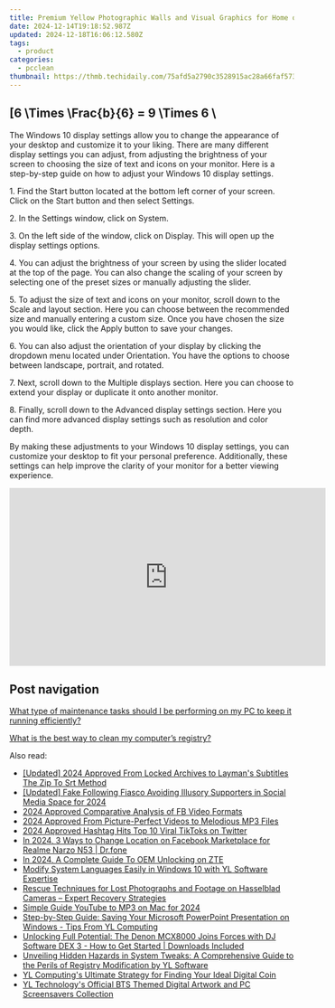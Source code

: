 ```yaml
---
title: Premium Yellow Photographic Walls and Visual Graphics for Home or Office - Powered by YL Software Solutions
date: 2024-12-14T19:18:52.987Z
updated: 2024-12-18T16:06:12.580Z
tags:
  - product
categories:
  - pcclean
thumbnail: https://thmb.techidaily.com/75afd5a2790c3528915ac28a66faf57312a6eb60abbc500be807cdf0c4c1fe06.jpg
---
```


## \[6 \Times \Frac{b}{6} = 9 \Times 6 \

The Windows 10 display settings allow you to change the appearance of your desktop and customize it to your liking. There are many different display settings you can adjust, from adjusting the brightness of your screen to choosing the size of text and icons on your monitor. Here is a step-by-step guide on how to adjust your Windows 10 display settings. 

1\. Find the Start button located at the bottom left corner of your screen. Click on the Start button and then select Settings.

2\. In the Settings window, click on System.

3\. On the left side of the window, click on Display. This will open up the display settings options. 

4\. You can adjust the brightness of your screen by using the slider located at the top of the page. You can also change the scaling of your screen by selecting one of the preset sizes or manually adjusting the slider.

5\. To adjust the size of text and icons on your monitor, scroll down to the Scale and layout section. Here you can choose between the recommended size and manually entering a custom size. Once you have chosen the size you would like, click the Apply button to save your changes.

6\. You can also adjust the orientation of your display by clicking the dropdown menu located under Orientation. You have the options to choose between landscape, portrait, and rotated.

7\. Next, scroll down to the Multiple displays section. Here you can choose to extend your display or duplicate it onto another monitor.

8\. Finally, scroll down to the Advanced display settings section. Here you can find more advanced display settings such as resolution and color depth. 

By making these adjustments to your Windows 10 display settings, you can customize your desktop to fit your personal preference. Additionally, these settings can help improve the clarity of your monitor for a better viewing experience.

<!-- affiliate ads begin -->
<iframe width="560" height="315" src="https://www.youtube.com/embed/Lp78eFEGwVU?si=-4orJBLvJJrggCJ2" title="YouTube video player" frameborder="0" allow="accelerometer; autoplay; clipboard-write; encrypted-media; gyroscope; picture-in-picture; web-share" referrerpolicy="strict-origin-when-cross-origin" allowfullscreen></iframe>
<!-- affiliate ads end -->

## Post navigation

[What type of maintenance tasks should I be performing on my PC to keep it running efficiently?](https://tools.techidaily.com/pcclean/products/)

[What is the best way to clean my computer’s registry?](https://tools.techidaily.com/pcclean/products/)

<ins class="adsbygoogle"
     style="display:block"
     data-ad-format="autorelaxed"
     data-ad-client="ca-pub-7571918770474297"
     data-ad-slot="1223367746"></ins>

<ins class="adsbygoogle"
     style="display:block"
     data-ad-client="ca-pub-7571918770474297"
     data-ad-slot="8358498916"
     data-ad-format="auto"
     data-full-width-responsive="true"></ins>

<span class="atpl-alsoreadstyle">Also read:</span>
<div><ul>
<li><a href="https://fox-http.techidaily.com/updated-2024-approved-from-locked-archives-to-laymans-subtitles-the-zip-to-srt-method/"><u>[Updated] 2024 Approved From Locked Archives to Layman's Subtitles The Zip To Srt Method</u></a></li>
<li><a href="https://youtube-lab.techidaily.com/ed-fake-following-fiasco-avoiding-illusory-supporters-in-social-media-space-for-2024/"><u>[Updated] Fake Following Fiasco Avoiding Illusory Supporters in Social Media Space for 2024</u></a></li>
<li><a href="https://facebook-video-recording.techidaily.com/2024-approved-comparative-analysis-of-fb-video-formats/"><u>2024 Approved Comparative Analysis of FB Video Formats</u></a></li>
<li><a href="https://instagram-videos.techidaily.com/2024-approved-from-picture-perfect-videos-to-melodious-mp3-files/"><u>2024 Approved From Picture-Perfect Videos to Melodious MP3 Files</u></a></li>
<li><a href="https://twitter-videos.techidaily.com/2024-approved-hashtag-hits-top-10-viral-tiktoks-on-twitter/"><u>2024 Approved Hashtag Hits Top 10 Viral TikToks on Twitter</u></a></li>
<li><a href="https://fake-location.techidaily.com/in-2024-3-ways-to-change-location-on-facebook-marketplace-for-realme-narzo-n53-drfone-by-drfone-virtual-android/"><u>In 2024, 3 Ways to Change Location on Facebook Marketplace for Realme Narzo N53 | Dr.fone</u></a></li>
<li><a href="https://unlock-android.techidaily.com/in-2024-a-complete-guide-to-oem-unlocking-on-zte-by-drfone-android/"><u>In 2024, A Complete Guide To OEM Unlocking on ZTE</u></a></li>
<li><a href="https://discover-bits.techidaily.com/modify-system-languages-easily-in-windows-10-with-yl-software-expertise/"><u>Modify System Languages Easily in Windows 10 with YL Software Expertise</u></a></li>
<li><a href="https://win-trending.techidaily.com/rescue-techniques-for-lost-photographs-and-footage-on-hasselblad-cameras-expert-recovery-strategies/"><u>Rescue Techniques for Lost Photographs and Footage on Hasselblad Cameras – Expert Recovery Strategies</u></a></li>
<li><a href="https://facebook-record-videos.techidaily.com/simple-guide-youtube-to-mp3-on-mac-for-2024/"><u>Simple Guide YouTube to MP3 on Mac for 2024</u></a></li>
<li><a href="https://discover-bits.techidaily.com/step-by-step-guide-saving-your-microsoft-powerpoint-presentation-on-windows-tips-from-yl-computing/"><u>Step-by-Step Guide: Saving Your Microsoft PowerPoint Presentation on Windows - Tips From YL Computing</u></a></li>
<li><a href="https://discover-bits.techidaily.com/unlocking-full-potential-the-denon-mcx8000-joins-forces-with-dj-software-dex-3-how-to-get-started-downloads-included/"><u>Unlocking Full Potential: The Denon MCX8000 Joins Forces with DJ Software DEX 3 - How to Get Started | Downloads Included</u></a></li>
<li><a href="https://discover-bits.techidaily.com/unveiling-hidden-hazards-in-system-tweaks-a-comprehensive-guide-to-the-perils-of-registry-modification-by-yl-software/"><u>Unveiling Hidden Hazards in System Tweaks: A Comprehensive Guide to the Perils of Registry Modification by YL Software</u></a></li>
<li><a href="https://discover-bits.techidaily.com/yl-computings-ultimate-strategy-for-finding-your-ideal-digital-coin/"><u>YL Computing's Ultimate Strategy for Finding Your Ideal Digital Coin</u></a></li>
<li><a href="https://discover-bits.techidaily.com/yl-technologys-official-bts-themed-digital-artwork-and-pc-screensavers-collection/"><u>YL Technology's Official BTS Themed Digital Artwork and PC Screensavers Collection</u></a></li>
</ul></div>


